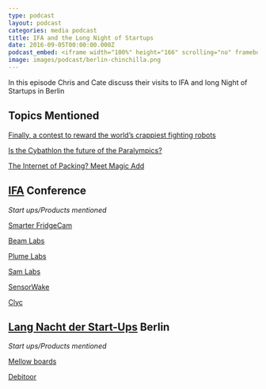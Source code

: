 ```yaml
---
type: podcast
layout: podcast
categories: media podcast
title: IFA and the Long Night of Startups
date: 2016-09-05T00:00:00.000Z
podcast_embed: <iframe width="100%" height="166" scrolling="no" frameborder="no" src="https://w.soundcloud.com/player/?url=https%3A//api.soundcloud.com/tracks/281384350&amp;auto_play=false&amp;hide_related=false&amp;show_comments=true&amp;show_user=true&amp;show_reposts=false&amp;visual=true"></iframe>
image: images/podcast/berlin-chinchilla.png
---
```


In this episode Chris and Cate discuss their visits to IFA and long Night of Startups in Berlin

## Topics Mentioned

[Finally, a contest to reward the world’s crappiest fighting robots](https://readwrite.com/2016/09/01/hebocon-contest-to-reward-the-worlds-crappiest-fighting-robots-pl4/)

[Is the Cybathlon the future of the Paralympics?](https://readwrite.com/2016/08/28/cyborg-olympics-future-paralympics-hl1/)

[The Internet of Packing? Meet Magic Add](https://readwrite.com/2016/05/06/the-internet-of-packaging-meet-magic-add-pl1/)

## [IFA](https://www.ifa-berlin.de) Conference
*Start ups/Products mentioned*

[Smarter FridgeCam](https://fridgecam.squarespace.com/#details-1)

[Beam Labs](https://beamlabsinc.com/)

[Plume Labs](https://plumelabs.com/en/)

[Sam Labs](https://www.samlabs.com/?exp1&utm_expid=91001785-16.rbwOEdgKR4KqBMV205AWSw.1&utm_referrer=https%3A%2F%2Fwww.google.de%2F)

[SensorWake](https://sensorwake.com/)

[Clyc](https://www.justclyc.com/)

## [Lang Nacht der Start-Ups](https://www.startupnight.de/) Berlin

*Start ups/Products mentioned*

[Mellow boards](https://www.mellowboards.com/)

[Debitoor](https://debitoor.de/)
